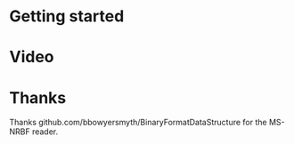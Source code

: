 # Getting started


# Video


# Thanks

Thanks github.com/bbowyersmyth/BinaryFormatDataStructure for the MS-NRBF reader.